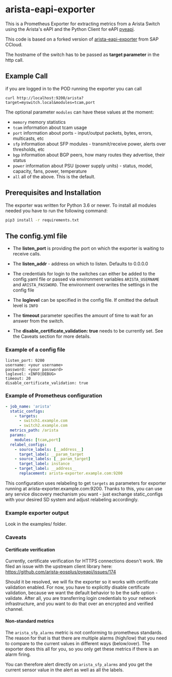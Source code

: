# arista-eapi-exporter

This is a Prometheus Exporter for extracting metrics from a Arista Switch using the Arista's eAPI and the Python Client for eAPI [pyeapi](https://pypi.org/project/pyeapi/).

This code is based on a forked version of [arista-eapi-exporter](https://github.com/sapcc/arista-eapi-exporter) from SAP CCloud.

The hostname of the switch has to be passed as **target parameter** in the http call.

## Example Call

if you are logged in to the POD running the exporter you can call

```
curl http://localhost:9200/arista?target=myswitch.local&modules=tcam,port
```

The optional parameter `modules` can have these values at the moment:
 * `memory` memory statistics
 * `tcam` information about tcam usage
 * `port` information about ports - input/output packets, bytes, errors, multicasts, etc
 * `sfp` information about SFP modules - transmit/receive power, alerts over thresholds, etc
 * `bgp` information about BGP peers, how many routes they advertise, their status
 * `power` information about PSU (power supply units) - status, model, capacity, fans, power, temperature
 * `all` all of the above. This is the default.

## Prerequisites and Installation

The exporter was written for Python 3.6 or newer. To install all modules needed you have to run the following command:

```bash
pip3 install -r requirements.txt
```

## The config.yml file

* The **listen_port** is providing the port on which the exporter is waiting to receive calls.

* The **listen_addr** - address on which to listen. Defaults to 0.0.0.0

* The credentials for login to the switches can either be added to the config.yaml file or passed via environment variables `ARISTA_USERNAME` and `ARISTA_PASSWORD`. The environment overwrites the settings in the config file

* The **loglevel** can be specified in the config file. If omitted the default level is `INFO`

* The **timeout** parameter specifies the amount of time to wait for an answer from the switch.

* The **disable_certificate_validation: true** needs to be currently set. See the Caveats section for more details.

### Example of a config file

```text
listen_port: 9200
username: <your username>
password: <your password>
loglevel: <INFO|DEBUG>
timeout: 20
disable_certificate_validation: true
```

### Example of Prometheus configuration
```yaml
- job_name: 'arista'
  static_configs:
    - targets:
      - switch1.example.com
      - switch2.example.com
  metrics_path: /arista
  params:
    modules: [tcam,port]
  relabel_configs:
    - source_labels: [__address__]
      target_label: __param_target
    - source_labels: [__param_target]
      target_label: instance
    - target_label: __address__
      replacement: arista-exporter.example.com:9200
```
This configuration uses relabeling to get `targets` as parameters for exporter running at arista-exporter.example.com:9200. Thanks to this, you can use any service discovery mechanism you want - just exchange static_configs with your desired SD system and adjust relabeling accordingly.

### Example exporter output
Look in the examples/ folder.

### Caveats
#### Certificate verification
Currently, certificate verification for HTTPS connections doesn't work. We filed an issue with the upstream client library here: https://github.com/arista-eosplus/pyeapi/issues/174

Should it be resolved, we will fix the exporter so it works with certificate validation enabled. For now, you have to explicitly disable certificate validation, because we want the default behavior to be the safe option - validate. After all, you are transferring login credentials to your network infrastructure, and you want to do that over an encrypted and verified channel.

#### Non-standard metrics
The `arista_sfp_alarms` metric is not conforming to prometheus standards. The reason for that is that there are multiple alarms (high/low) that you need to compare to the current values in different ways (below/over). The exporter does this all for you, so you only get these metrics if there is an alarm firing.

You can therefore alert directly on `arista_sfp_alarms` and you get the current sensor value in the alert as well as all the labels.
